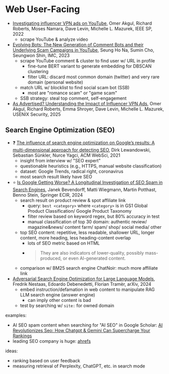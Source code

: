 # Web User-Facing

- [Investigating influencer VPN ads on
    YouTube](https://par.nsf.gov/servlets/purl/10353407), Omer Akgul,
    Richard Roberts, Moses Namara, Dave Levin, Michelle L. Mazurek, IEEE SP,
    2022
    - scrape YouTube & analyze video
- [Evolving Bots: The New Generation of Comment Bots and
    their Underlying Scam Campaigns in
    YouTube](https://dl.acm.org/doi/abs/10.1145/3618257.3624822), Seung Ho Na,
    Sumin Cho, Seungwon Shin, IMC, 2023
    - scrape YouTube comment & cluster to find user w/ URL in profile
        - fine-tune BERT variant to generate embedding for DBSCAN clustering
        - filter URL: discard most common domain (twitter) and
            very rare domain (personal website)
    - match URL w/ blocklist to find social scam bot (SSB)
        - most are "romance scam" or "game scam"
    - SSB strategy: steal top comment, self-engagement
- [As Advertised?
    Understanding the Impact of
    Influencer VPN Ads](https://arxiv.org/abs/2406.13017), Omer Akgul,
    Richard Roberts, Emma Shroyer, Dave Levin, Michelle L. Mazurek,
    USENIX Security, 2025

## Search Engine Optimization (SEO)

- ❓ [The influence of search engine optimization on Google’s results:
    A multi-dimensional approach for detecting
    SEO](https://www.researchgate.net/profile/Dirk-Lewandowski/publication/352675578_The_influence_of_search_engine_optimization_on_Google's_results_A_multi-dimensional_approach_for_detecting_SEO/links/60f6f0599541032c6d546fd2/The-influence-of-search-engine-optimization-on-Googles-results-A-multi-dimensional-approach-for-detecting-SEO.pdf),
    Dirk Lewandowski, Sebastian Sünkler, Nurce Yagci, ACM WebSci, 2021
    - insight from interview w/ "SEO expert"
    - questionable heuristics (e.g., HTTPS, manual website classification)
    - dataset: Google Trends, radical right, coronavirus
    - most search result likely have SEO
- ⭐ [Is Google Getting Worse?
    A Longitudinal Investigation of SEO Spam in Search
    Engines](https://downloads.webis.de/publications/papers/bevendorff_2024a.pdf),
    Janek Bevendorff, Matti Wiegmann, Martin Potthast, Benno Stein,
    Springer ECIR, 2024
    - search result on product review & spot affiliate link
        - query: `best <category>` where `<category>` is in
            GS1 Global Product Classification/ Google Product Taxonomy
        - filter review based on keyword regex, but 80% accuracy in test
        - manual classification of top 30 domain:
            authentic review/ magazine&news/ content farm/ spam/ shop/ social
            media/ other
    - top SEO content: repetitive, less readable, shallower URL,
        longer content, more heading, less heading-content overlap
        - lots of SEO metric based on HTML
        - > They are also indicators of lower-quality,
            > possibly mass-produced, or even AI-generated content.
    - comparison w/ BM25 search engine ChatNoir: much more affiliate link
- [Adversarial Search Engine Optimization for
    Large Language Models](https://arxiv.org/abs/2406.18382), Fredrik Nestaas,
    Edoardo Debenedetti, Florian Tramèr, arXiv, 2024
    - embed instruction/defamation in web content to
        manipulate RAG LLM search engine (answer engine)
        - can imply other content is bad
    - test by searching w/ `site:` for owned domain

examples:

- AI SEO spam content when searching for "AI SEO" in Google Scholar:
    [AI Revolutionizes Seo: How Chatgpt & Gemini Can Supercharge Your
    Rankings](https://www.webdesignplusseo.com/ai-revolutionizes-seo-how-chatgpt-gemini-can-supercharge-your-rankings/)
- leading SEO company is huge: [ahrefs](https://ahrefs.com/big-data)

ideas:

- ranking based on user feedback
- measuring retrieval of Perplexity, ChatGPT, etc. in search mode
